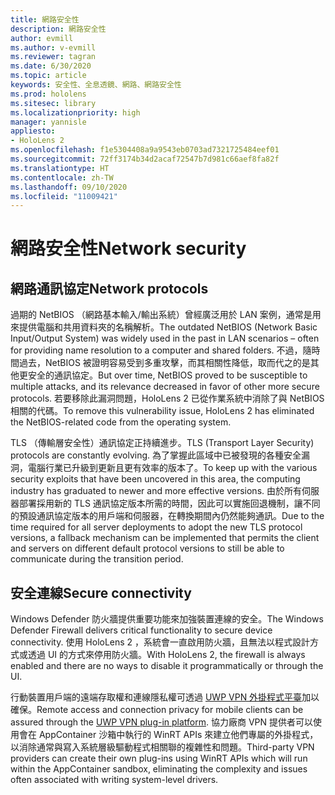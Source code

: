 ```yaml
---
title: 網路安全性
description: 網路安全性
author: evmill
ms.author: v-evmill
ms.reviewer: tagran
ms.date: 6/30/2020
ms.topic: article
keywords: 安全性、全息透鏡、網路、網路安全性
ms.prod: hololens
ms.sitesec: library
ms.localizationpriority: high
manager: yannisle
appliesto:
- HoloLens 2
ms.openlocfilehash: f1e5304408a9a9543eb0703ad7321725484eef01
ms.sourcegitcommit: 72ff3174b34d2acaf72547b7d981c66aef8fa82f
ms.translationtype: HT
ms.contentlocale: zh-TW
ms.lasthandoff: 09/10/2020
ms.locfileid: "11009421"
---
```

# <span data-ttu-id="3be6c-104">網路安全性</span><span class="sxs-lookup"><span data-stu-id="3be6c-104">Network security</span></span>

## <span data-ttu-id="3be6c-105">網路通訊協定</span><span class="sxs-lookup"><span data-stu-id="3be6c-105">Network protocols</span></span>

<span data-ttu-id="3be6c-106">過期的 NetBIOS （網路基本輸入/輸出系統）曾經廣泛用於 LAN 案例，通常是用來提供電腦和共用資料夾的名稱解析。</span><span class="sxs-lookup"><span data-stu-id="3be6c-106">The outdated NetBIOS (Network Basic Input/Output System) was widely used in the past in LAN scenarios – often for providing name resolution to a computer and shared folders.</span></span> <span data-ttu-id="3be6c-107">不過，隨時間過去，NetBIOS 被證明容易受到多重攻擊，而其相關性降低，取而代之的是其他更安全的通訊協定。</span><span class="sxs-lookup"><span data-stu-id="3be6c-107">But over time, NetBIOS proved to be susceptible to multiple attacks, and its relevance decreased in favor of other more secure protocols.</span></span> <span data-ttu-id="3be6c-108">若要移除此漏洞問題，HoloLens 2 已從作業系統中消除了與 NetBIOS 相關的代碼。</span><span class="sxs-lookup"><span data-stu-id="3be6c-108">To remove this vulnerability issue, HoloLens 2 has eliminated the NetBIOS-related code from the operating system.</span></span>

<span data-ttu-id="3be6c-109">TLS （傳輸層安全性）通訊協定正持續進步。</span><span class="sxs-lookup"><span data-stu-id="3be6c-109">TLS (Transport Layer Security) protocols are constantly evolving.</span></span> <span data-ttu-id="3be6c-110">為了掌握此區域中已被發現的各種安全漏洞，電腦行業已升級到更新且更有效率的版本了。</span><span class="sxs-lookup"><span data-stu-id="3be6c-110">To keep up with the various security exploits that have been uncovered in this area, the computing industry has graduated to newer and more effective versions.</span></span> <span data-ttu-id="3be6c-111">由於所有伺服器部署採用新的 TLS 通訊協定版本所需的時間，因此可以實施回退機制，讓不同的預設通訊協定版本的用戶端和伺服器，在轉換期間內仍然能夠通訊。</span><span class="sxs-lookup"><span data-stu-id="3be6c-111">Due to the time required for all server deployments to adopt the new TLS protocol versions, a fallback mechanism can be implemented that permits the client and servers on different default protocol versions to still be able to communicate during the transition period.</span></span>

## <span data-ttu-id="3be6c-112">安全連線</span><span class="sxs-lookup"><span data-stu-id="3be6c-112">Secure connectivity</span></span> 

<span data-ttu-id="3be6c-113">Windows Defender 防火牆提供重要功能來加強裝置連線的安全。</span><span class="sxs-lookup"><span data-stu-id="3be6c-113">The Windows Defender Firewall delivers critical functionality to secure device connectivity.</span></span> <span data-ttu-id="3be6c-114">使用 HoloLens 2 ，系統會一直啟用防火牆，且無法以程式設計方式或透過 UI 的方式來停用防火牆。</span><span class="sxs-lookup"><span data-stu-id="3be6c-114">With HoloLens 2, the firewall is always enabled and there are no ways to disable it programmatically or through the UI.</span></span>

<span data-ttu-id="3be6c-115">行動裝置用戶端的遠端存取權和連線隱私權可透過 [UWP VPN 外掛程式平臺](https://docs.microsoft.com/uwp/api/Windows.Networking.Vpn?view=winrt-19041)加以確保。</span><span class="sxs-lookup"><span data-stu-id="3be6c-115">Remote access and connection privacy for mobile clients can be assured through the [UWP VPN plug-in platform](https://docs.microsoft.com/uwp/api/Windows.Networking.Vpn?view=winrt-19041).</span></span> <span data-ttu-id="3be6c-116">協力廠商 VPN 提供者可以使用會在 AppContainer 沙箱中執行的 WinRT APIs 來建立他們專屬的外掛程式，以消除通常與寫入系統層級驅動程式相關聯的複雜性和問題。</span><span class="sxs-lookup"><span data-stu-id="3be6c-116">Third-party VPN providers can create their own plug-ins using WinRT APIs which will run within the AppContainer sandbox, eliminating the complexity and issues often associated with writing system-level drivers.</span></span>
